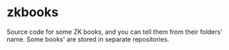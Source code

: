 # zkbooks
Source code for some ZK books, and you can tell them from their folders' name. Some books' are stored in separate repositories.
